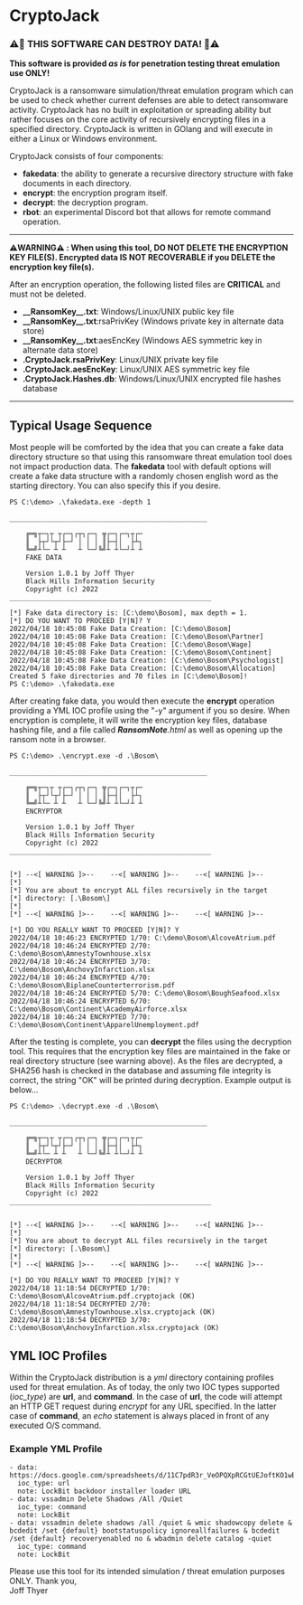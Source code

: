 # CryptoJack

### ⚠️🛑 THIS SOFTWARE CAN DESTROY DATA! 🛑⚠️

**This software is provided *as is* for penetration testing threat emulation use ONLY!**

CryptoJack is a ransomware simulation/threat emulation program which can be used to check whether current
defenses are able to detect ransomware activity.  CryptoJack has no built in exploitation
or spreading ability but rather focuses on the core activity of recursively encrypting
files in a specified directory. CryptoJack is written in GOlang and will execute in either
a Linux or Windows environment.

CryptoJack consists of four components:

* **fakedata**: the ability to generate a recursive directory structure with fake documents in each directory.
* **encrypt**: the encryption program itself.
* **decrypt**: the decryption program.
* **rbot**: an experimental Discord bot that allows for remote command operation.


---
⚠️**WARNING⚠️ : When using this tool, DO NOT DELETE THE ENCRYPTION KEY FILE(S). 
Encrypted data IS NOT RECOVERABLE if you DELETE the encryption key file(s).**

After an encryption operation, the following listed files are **CRITICAL** and must not be deleted.

* **\_\_RansomKey\_\_.txt**: Windows/Linux/UNIX public key file
* **\_\_RansomKey\_\_.txt**:rsaPrivKey (Windows private key in alternate data store)
* **\_\_RansomKey\_\_.txt**:aesEncKey (Windows AES symmetric key in alternate data store)
* **.CryptoJack.rsaPrivKey**: Linux/UNIX private key file
* **.CryptoJack.aesEncKey**: Linux/UNIX AES symmetric key file
* **.CryptoJack.Hashes.db**: Windows/Linux/UNIX encrypted file hashes database

---

## Typical Usage Sequence

Most people will be comforted by the idea that you can create a fake data directory
structure so that using this ransomware threat emulation tool does not impact production data.
The **fakedata** tool with default options will create a fake data structure with a randomly
chosen english word as the starting directory. You can also specify this if you desire.

```
PS C:\demo> .\fakedata.exe -depth 1

_________________________________________________

    ╔═╗┬─┐┬ ┬┌─┐┌┬┐┌─┐ ╦┌─┐┌─┐┬┌─
    ║  ├┬┘└┬┘├─┘ │ │ │ ║├─┤│  ├┴┐
    ╚═╝┴└─ ┴ ┴   ┴ └─┘╚╝┴ ┴└─┘┴ ┴
    FAKE DATA

    Version 1.0.1 by Joff Thyer
    Black Hills Information Security
    Copyright (c) 2022
__________________________________________________

[*] Fake data directory is: [C:\demo\Bosom], max depth = 1.
[*] DO YOU WANT TO PROCEED [Y|N]? Y
2022/04/18 10:45:08 Fake Data Creation: [C:\demo\Bosom]
2022/04/18 10:45:08 Fake Data Creation: [C:\demo\Bosom\Partner]
2022/04/18 10:45:08 Fake Data Creation: [C:\demo\Bosom\Wage]
2022/04/18 10:45:08 Fake Data Creation: [C:\demo\Bosom\Continent]
2022/04/18 10:45:08 Fake Data Creation: [C:\demo\Bosom\Psychologist]
2022/04/18 10:45:08 Fake Data Creation: [C:\demo\Bosom\Allocation]
Created 5 fake directories and 70 files in [C:\demo\Bosom]!
PS C:\demo> .\fakedata.exe
```

After creating fake data, you would then execute the **encrypt** operation providing a YML
IOC profile using the "-y" argument if you so desire. When encryption is complete, it will
write the encryption key files, database hashing file, and a file called *__RansomNote__.html*
as well as opening up the ransom note in a browser.


```
PS C:\demo> .\encrypt.exe -d .\Bosom\

_________________________________________________

    ╔═╗┬─┐┬ ┬┌─┐┌┬┐┌─┐ ╦┌─┐┌─┐┬┌─
    ║  ├┬┘└┬┘├─┘ │ │ │ ║├─┤│  ├┴┐
    ╚═╝┴└─ ┴ ┴   ┴ └─┘╚╝┴ ┴└─┘┴ ┴
    ENCRYPTOR

    Version 1.0.1 by Joff Thyer
    Black Hills Information Security
    Copyright (c) 2022
__________________________________________________


[*] --<[ WARNING ]>--    --<[ WARNING ]>--    --<[ WARNING ]>--
[*]
[*] You are about to encrypt ALL files recursively in the target
[*] directory: [.\Bosom\]
[*]
[*] --<[ WARNING ]>--    --<[ WARNING ]>--    --<[ WARNING ]>--

[*] DO YOU REALLY WANT TO PROCEED [Y|N]? Y
2022/04/18 10:46:23 ENCRYPTED 1/70: C:\demo\Bosom\AlcoveAtrium.pdf
2022/04/18 10:46:24 ENCRYPTED 2/70: C:\demo\Bosom\AmnestyTownhouse.xlsx
2022/04/18 10:46:24 ENCRYPTED 3/70: C:\demo\Bosom\AnchovyInfarction.xlsx
2022/04/18 10:46:24 ENCRYPTED 4/70: C:\demo\Bosom\BiplaneCounterterrorism.pdf
2022/04/18 10:46:24 ENCRYPTED 5/70: C:\demo\Bosom\BoughSeafood.xlsx
2022/04/18 10:46:24 ENCRYPTED 6/70: C:\demo\Bosom\Continent\AcademyAirforce.xlsx
2022/04/18 10:46:24 ENCRYPTED 7/70: C:\demo\Bosom\Continent\ApparelUnemployment.pdf
```

After the testing is complete, you can **decrypt** the files using the decryption tool.
This requires that the encryption key files are maintained in the fake or real directory
structure (see warning above). As the files are decrypted, a SHA256 hash is checked
in the database and assuming file integrity is correct, the string "OK" will be printed
during decryption. Example output is below...

```
PS C:\demo> .\decrypt.exe -d .\Bosom\

_________________________________________________

    ╔═╗┬─┐┬ ┬┌─┐┌┬┐┌─┐ ╦┌─┐┌─┐┬┌─
    ║  ├┬┘└┬┘├─┘ │ │ │ ║├─┤│  ├┴┐
    ╚═╝┴└─ ┴ ┴   ┴ └─┘╚╝┴ ┴└─┘┴ ┴
    DECRYPTOR

    Version 1.0.1 by Joff Thyer
    Black Hills Information Security
    Copyright (c) 2022
__________________________________________________


[*] --<[ WARNING ]>--    --<[ WARNING ]>--    --<[ WARNING ]>--
[*]
[*] You are about to decrypt ALL files recursively in the target
[*] directory: [.\Bosom\]
[*]
[*] --<[ WARNING ]>--    --<[ WARNING ]>--    --<[ WARNING ]>--

[*] DO YOU REALLY WANT TO PROCEED [Y|N]? Y
2022/04/18 11:18:54 DECRYPTED 1/70: C:\demo\Bosom\AlcoveAtrium.pdf.cryptojack (OK)
2022/04/18 11:18:54 DECRYPTED 2/70: C:\demo\Bosom\AmnestyTownhouse.xlsx.cryptojack (OK)
2022/04/18 11:18:54 DECRYPTED 3/70: C:\demo\Bosom\AnchovyInfarction.xlsx.cryptojack (OK)
```


## YML IOC Profiles

Within the CryptoJack distribution is a *yml* directory containing profiles
used for threat emulation. As of today, the only two IOC types supported
(*ioc_type*) are **url**, and **command**. In the case of **url**, the code will
attempt an HTTP GET request during *encrypt* for any URL specified.
In the latter case of **command**, an *echo* statement is always placed in front of any executed O/S command.


### Example YML Profile

```
- data: https://docs.google.com/spreadsheets/d/11C7pdR3r_VeOPQXpRCGtUEJoftKO1wB7ZFfX0t94XTw/edit#gid=0&range=B1
  ioc_type: url
  note: LockBit backdoor installer loader URL
- data: vssadmin Delete Shadows /All /Quiet
  ioc_type: command
  note: LockBit
- data: vssadmin delete shadows /all /quiet & wmic shadowcopy delete & bcdedit /set {default} bootstatuspolicy ignoreallfailures & bcdedit /set {default} recoveryenabled no & wbadmin delete catalog -quiet
  ioc_type: command
  note: LockBit
```

Please use this tool for its intended simulation / threat emulation purposes ONLY.
Thank you,
<br />
Joff Thyer



